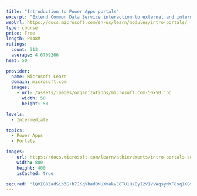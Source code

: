```yaml
---
title: "Introduction to Power Apps portals"
excerpt: "Extend Common Data Service interaction to external and internal audiences such as customers, partners, and employees. Use portals to set up an interactive, web-based sales, services, support, and social engagement application platform to connect with customers, engage with communities, manage site content, and empower your channel partners. Empower anyone inside or outside your organization to interact with Common Data Service data by using portals."
webUrl: https://docs.microsoft.com/en-us/learn/modules/intro-portals/
type: course
price: Free
length: PT48M
ratings:
  count: 313
  average: 4.6709266
heat: 50

provider:
  name: Microsoft Learn
  domain: microsoft.com
  images:
    - url: /assets/images/organizations/microsoft.com-50x50.jpg
      width: 50
      height: 50

levels:
  - Intermediate

topics:
  - Power Apps
  - Portals

images:
  - url: https://docs.microsoft.com/learn/achievements/intro-portals-social.png
    width: 800
    height: 400
    isCached: true

secured: "lQVIG8ZadSib3G+h7JKqVbadONuXxakvE8TU1H/EyI2V1VvWqsyMKF8sq1XGvkJr1iv/t/6TeOzvn+s5ajOBXnq+7PIDkJvIDwdI7P99LMB3B4uvLhjllgLizsYZnFupuu8YiJtaVehfSho7lValM8jnR6kfG9fIh1RdZ7Vrtpaz/ZTDB9aGMv6Xr4AwTwTIoik4VoQWoHab/n/XH/kuAUT13NzKyfNgN61wXvyma9TG8qhLqQc2giW/u/T7pHykdGDEb5j1nh5Ki8Ig/+7Plvj7BM3K4lNe72q5TSEh2Du2l/8L2uj/AI4OlozNezYPlGDWFV8udr+4yHwvowIOS8Ok0Tz5z2JI08kyjTAonj0nfG3Vp012TbE17QYk/ibBAxl84j4Q6TNz+uEvqyUPAUkPUK06ciDffAJAAhNqQt4=;4pTR5sQ3DDa4k6ncM+73qQ=="
---
```


